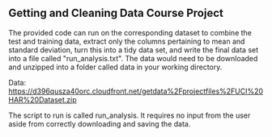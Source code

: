 <h2>Getting and Cleaning Data Course Project</h2>

The provided code can run on the corresponding dataset to combine the test and training data, extract only the
columns pertaining to mean and standard deviation, turn this into a tidy data set, and write the final
data set into a file called "run_analysis.txt".  The data would need to be downloaded and unzipped into a folder
called data in your working directory.

Data: https://d396qusza40orc.cloudfront.net/getdata%2Fprojectfiles%2FUCI%20HAR%20Dataset.zip

The script to run is called run_analysis.  It requires no input from the user aside from correctly downloading
and saving the data.
